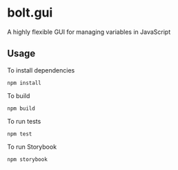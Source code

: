 # bolt.gui

A highly flexible GUI for managing variables in JavaScript

## Usage

To install dependencies

```
npm install
```

To build

```
npm build
```

To run tests

```
npm test
```

To run Storybook

```
npm storybook
```
